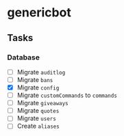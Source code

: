 # genericbot

## Tasks
### Database
- [ ] Migrate `auditlog`
- [ ] Migrate `bans`
- [x] Migrate `config`
- [ ] Migrate `customCommands` to `commands`
- [ ] Migrate `giveaways`
- [ ] Migrate `quotes`
- [ ] Migrate `users`
- [ ] Create `aliases`
